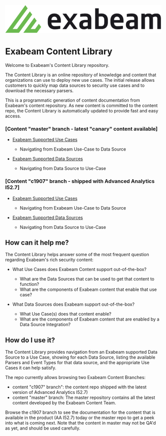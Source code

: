 ![Exabeam](banner.png)

# Exabeam Content Library

Welcome to Exabeam's Content Library repository.

The Content Library is an online repository of knowledge and content that organizations can use to deploy new use cases. The initial release allows customers to quickly map data sources to security use cases and to download the necessary parsers.

This is a programmatic generation of content documentation from Exabeam's content repository. As new content is committed to the content repo, the Content Library is automatically updated to provide fast and easy access.

### [Content "master" branch - latest "canary" content available]


- [Exabeam Supported Use Cases](CDS_Tool_Output/master/Exabeam%20Use%20Cases.md)

  - Navigating from Exabeam Use-Case to Data Source


- [Exabeam Supported Data Sources](CDS_Tool_Output/master/Exabeam%20Data%20Sources.md)

  - Navigating from Data Source to Use-Case


### [Content "c1907" branch - shipped with Advanced Analytics I52.7]


- [Exabeam Supported Use Cases](CDS_Tool_Output/c1907/Exabeam%20Use%20Cases.md)

  - Navigating from Exabeam Use-Case to Data Source


- [Exabeam Supported Data Sources](CDS_Tool_Output/c1907/Exabeam%20Data%20Sources.md)

  - Navigating from Data Source to Use-Case


## How can it help me?

The Content Library helps answer some of the most frequent question regarding Exabeam's rich security content:

 - What Use Cases does Exabeam Content support out-of-the-box?
   - What are the Data Sources that can be used to get that content to function? 
   - What are the components of Exabeam content that enable that use case?

 - What Data Sources does Exabeam support out-of-the-box?
   - What Use Case(s) does that content enable?
   - What are the components of Exabeam content that are enabled by a Data Source Integration?

## How do I use it?

The Content Library provides navigation from an Exabeam supported Data Source to a Use Case, showing for each Data Source, listing the available Parsers and Event Types for that data source, and the appropriate Use Cases it can help satisfy.

The repo currently allows browsing two Exabeam Content Branches: 
 - content "c1907" branch": the content repo shipped with the latest version of Advanced Analytics I52.7)
 - content "master" branch: The master repository contains all the latest content developed by the Exabeam Content Team.

Browse the c1907 branch to see the documentation for the content that is available in the product (AA I52.7) today or the master repo to get a peek into what is coming next. Note that the content in master may not be QA'd as yet, and should be used carefully. 

